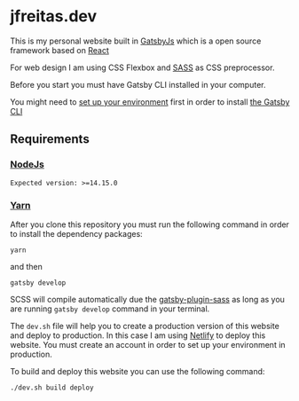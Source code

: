 # jfreitas.dev

This is my personal website built in [GatsbyJs](https://www.gatsbyjs.org/) which is a open source framework based on [React](https://reactjs.org/)

For web design I am using CSS Flexbox and [SASS](https://sass-lang.com/) as CSS preprocessor.

Before you start you must have Gatsby CLI installed in your computer.

You might need to [set up your environment](https://www.gatsbyjs.org/tutorial/part-zero/) first in order to install [the Gatsby CLI](https://www.gatsbyjs.org/tutorial/part-zero/#using-the-gatsby-cli)

## Requirements

### [NodeJs](https://nodejs.org/en/)

`Expected version: >=14.15.0`

### [Yarn](https://yarnpkg.com/)

After you clone this repository you must run the following command in order to install the dependency packages:

```
yarn
```

and then

```
gatsby develop
```

SCSS will compile automatically due the [gatsby-plugin-sass](https://www.gatsbyjs.org/packages/gatsby-plugin-sass/) as long as you are running `gatsby develop` command in your terminal.

The `dev.sh` file will help you to create a production version of this website and deploy to production. In this case I am using [Netlify](https://www.netlify.com/) to deploy this website. You must create an account in order to set up your environment in production.

To build and deploy this website you can use the following command:

```sh
./dev.sh build deploy
```
